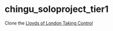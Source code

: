 # chingu_soloproject_tier1
Clone the [Lloyds of London Taking Control](https://www.lloyds.com/news-and-risk-insight/risk-reports/library/technology/taking-control) 
